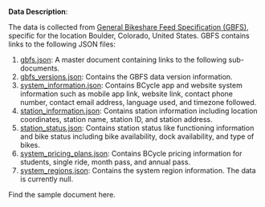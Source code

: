 **Data Description**:

The data is collected from [General Bikeshare Feed Specification (GBFS)](https://www.bcycle.com/gbfs), specific for the location Boulder, Colorado, United States. GBFS contains links to the following JSON files:
  1. [gbfs.json](https://gbfs.bcycle.com/bcycle_boulder/gbfs.json): A master document containing links to the following sub-documents.
  2. [gbfs_versions.json](https://gbfs.bcycle.com/bcycle_boulder/gbfs_versions.json): Contains the GBFS data version information.
  3. [system_information.json](https://gbfs.bcycle.com/bcycle_boulder/system_information.json): Contains BCycle app and website system information such as mobile app link, website link, contact phone number, contact email address, language used, and timezone followed.
  4. [station_information.json](https://gbfs.bcycle.com/bcycle_boulder/station_information.json): Contains station information including location coordinates, station name, station ID, and station address.
  5. [station_status.json](https://gbfs.bcycle.com/bcycle_boulder/station_status.json): Contains station status like functioning information and bike status including bike availability, dock availability, and type of bikes.
  6. [system_pricing_plans.json](https://gbfs.bcycle.com/bcycle_boulder/system_pricing_plans.json): Contains BCycle pricing information for students, single ride, month pass, and annual pass.
  7. [system_regions.json](https://gbfs.bcycle.com/bcycle_boulder/system_regions.json): Contains the system region information. The data is currently null.

Find the sample document here.
